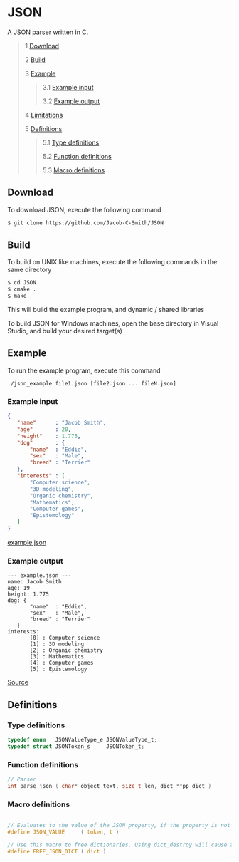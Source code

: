 # JSON
 A JSON parser written in C. 
 
 > 1 [Download](#download)
 >
 > 2 [Build](#build)
 >
 > 3 [Example](#example)
 >
 >> 3.1 [Example input](#example-input)
 >>
 >> 3.2 [Example output](#example-output)
 >
 > 4 [Limitations](#limitations)
 >
 > 5 [Definitions](#definitions)
 >
 >> 5.1 [Type definitions](#type-definitions)
 >>
 >> 5.2 [Function definitions](#function-definitions)
 >>
 >> 5.3 [Macro definitions](#macro-definitinos)

 ## Download
 To download JSON, execute the following command
 ```bash
 $ git clone https://github.com/Jacob-C-Smith/JSON
 ```
 ## Build
 To build on UNIX like machines, execute the following commands in the same directory
 ```bash
 $ cd JSON
 $ cmake .
 $ make
 ```
  This will build the example program, and dynamic / shared libraries

  To build JSON for Windows machines, open the base directory in Visual Studio, and build your desired target(s)
 ## Example
 To run the example program, execute this command
 ```
 ./json_example file1.json [file2.json ... fileN.json]
 ```
 ### Example input 
 ```json
{
    "name"      : "Jacob Smith",
    "age"       : 20,
    "height"    : 1.775,
    "dog"       : {
        "name"  : "Eddie",
        "sex"   : "Male",
        "breed" : "Terrier"
    },
    "interests" : [
        "Computer science",
        "3D modeling",
        "Organic chemistry",
        "Mathematics",
        "Computer games",
        "Epistemology"
    ]
}
 ```
[example.json](example.json)

 ### Example output
 ```
--- example.json ---
name: Jacob Smith
age: 19
height: 1.775
dog: {
        "name"  : "Eddie",
        "sex"   : "Male",
        "breed" : "Terrier"
    }
interests: 
        [0] : Computer science
        [1] : 3D modeling
        [2] : Organic chemistry
        [3] : Mathematics
        [4] : Computer games
        [5] : Epistemology

 ```
 [Source](main.c)
 ## Definitions
 
 ### Type definitions
 ```c
 typedef enum   JSONValueType_e JSONValueType_t;
 typedef struct JSONToken_s     JSONToken_t;
 ```
 ### Function definitions

 ```c 
 // Parser 
 int parse_json ( char* object_text, size_t len, dict **pp_dict )
 ```

 ### Macro definitions
 ```c

// Evaluates to the value of the JSON property, if the property is not a null pointer and if the type matches the parameter 't'
 #define JSON_VALUE     ( token, t )

 // Use this macro to free dictionaries. Using dict_destroy will cause a memory leak. 
 #define FREE_JSON_DICT ( dict ) 
 ```